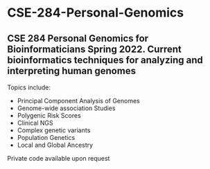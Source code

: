# CSE-284-Personal-Genomics
## CSE 284 Personal Genomics for Bioinformaticians Spring 2022. Current bioinformatics techniques for analyzing and interpreting human genomes
Topics include:
- Principal Component Analysis of Genomes
- Genome-wide association Studies
- Polygenic Risk Scores
- Clinical NGS
- Complex genetic variants
- Population Genetics
- Local and Global Ancestry

Private code available upon request
